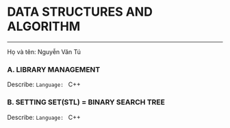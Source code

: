 # DATA STRUCTURES AND ALGORITHM
---
Họ và tên: Nguyễn Văn Tú

### A. LIBRARY MANAGEMENT

Describe:
`Language: ` C++

### B. SETTING SET(STL) = BINARY SEARCH TREE

Describe:
`Language: ` C++
